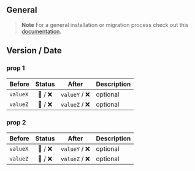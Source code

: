 ## General

> **Note**
> For a general installation or migration process check out this [documentation](https://www.npmjs.com/package/@db-ux/core-components).

## Version / Date

### prop 1

| Before   | Status  |     After     | Description |
| -------- | :-----: | :-----------: | ----------- |
| `valueX` | 🔁 / ❌ | `valueY` / ❌ | optional    |
| `valueZ` | 🔁 / ❌ | `valueZ` / ❌ | optional    |

### prop 2

| Before   | Status  |     After     | Description |
| -------- | :-----: | :-----------: | ----------- |
| `valueX` | 🔁 / ❌ | `valueY` / ❌ | optional    |
| `valueZ` | 🔁 / ❌ | `valueZ` / ❌ | optional    |
